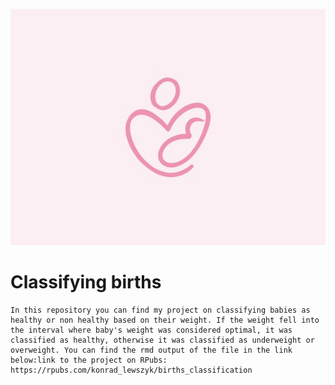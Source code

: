 ![](mother_child.jpg)

# Classifying births

    In this repository you can find my project on classifying babies as healthy or non healthy based on their weight. If the weight fell into the interval where baby's weight was considered optimal, it was classified as healthy, otherwise it was classified as underweight or overweight. You can find the rmd output of the file in the link below:link to the project on RPubs: https://rpubs.com/konrad_lewszyk/births_classification
